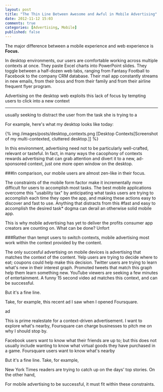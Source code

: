```yaml
---
layout: post
title: "The Thin Line Between Awesome and Awful in Mobile Advertising"
date: 2012-11-12 15:03
comments: true
categories: [Advertising, Mobile]
published: false
---
```


The major difference between a mobile experience and web experience is **Focus.**

In desktop environments, our users are comfortable working across multiple contexts at once. They paste Excel charts into PowerPoint slides. They toggle between a half-dozen web tabs, ranging from Fantasy Football to Facebook to the company CRM database. Their mail app constantly streams in new emails, from their boss and from their family and from their airline frequent flyer program. 

Advertising on the desktop web exploits this lack of focus by tempting users to click into a new context

---

usually seeking to distract the user from the task she is trying to a


For example, here's what my desktop looks like today:

{% img /images/posts/desktop_contexts.png [Desktop Contexts[Screenshot of my multi-contexted, cluttered desktop.]] %}

In this environment, advertising need not to be particularly well-crafted, relevant or tasteful. In fact, in many ways the cacophony of contexts rewards advertising that can grab attention and divert it to a new, ad-sponsored context, just one more open window on the desktop.

###In comparison, our mobile users are almost zen-like in their focus.

The constraints of the mobile form factor make it incrementally more difficult for users to accomplish most tasks. The best mobile applications overcome this "usability tax" by anticipating what tasks users are trying to accomplish each time they open the app, and making these actions easy to discover and fast to use. Anything that distracts from this #fast and easy to accomplish the desired task* dogma can derail an otherwise solid mobile app.

This is why mobile advertising has yet to deliver the profits consumer app creators are counting on. What can be done? Unfort

###Rather than tempt users to switch contexts, mobile advertising most work within the context provided by the content.

The only succesful advertising on mobile devices is advertising that matches the context of the content. Yelp users are trying to decide where to eat; coupons could help make this decision. Twitter users are trying to learn what's new in their interest graph. Promoted tweets that match this graph help them learn something new. YouTube viewers are seeking a few minutes of entertainment. A funny 15 second video ad matches this context, and can be successful.

But it's a fine line.

Take, for example, this recent ad I saw when I opened Foursquare.

ad

This is prime realestate for a context-driven advertisement. I want to explore what's nearby, Foursquare can charge businesses to pitch me on why I should stop by.



Facebook users want to know what their friends are up to; but this does not usually include wanting to know what virtual goods they have purchased in a game. Foursquare users want to know what's nearby

But it's a fine line. Take, for example, 

New York Times readers are trying to catch up on the days' top stories. On the other hand, 


For mobile advertising to be successful, it must fit within these constraints. 